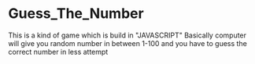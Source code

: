 # Guess_The_Number
This is a kind of game which is build in "JAVASCRIPT" Basically computer will give you random number in between 1-100 and you have to guess the correct number in less attempt

